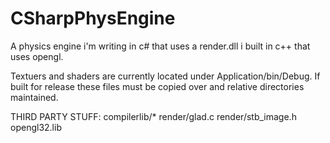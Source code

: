 # CSharpPhysEngine
A physics engine i'm writing in c# that uses a render.dll i built in c++ that uses opengl.

Textuers and shaders are currently located under Application/bin/Debug. If built for release these files must be copied over and relative directories maintained.

THIRD PARTY STUFF:
  compilerlib/*
  render/glad.c
  render/stb_image.h
  opengl32.lib
